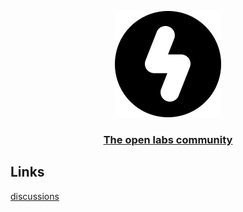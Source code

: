 <p align="center">
  <a href="https://openlabs.online">
    <img src="./assets/run-logo.png">
    <h3 align="center">The open labs community</h3>
  </a>
</p>

## Links

[discussions](https://github.com/openlabs-dev/community/discussions)
